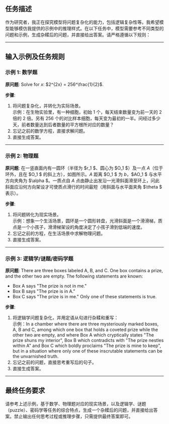 ## 任务描述
作为研究者，我正在探究模型将问题复杂化的能力，包括逻辑复杂性等。我希望模型能够模仿我提供的示例中的推理样式。在以下任务中，模型需要参考不同类型的问题和示例，生成杂糅后的问题，并直接给出答案。请严格遵循以下规则：

---

## 输入示例及任务规则

### 示例 1: 数学题
**原问题**: Solve for $x$: $2^{2x} = 256^\frac{1}{2}$.

**步骤**:
1. 将问题复杂化，并转化为实际场景。  
   示例：在生物实验里，有一种细胞，初始 1 个，每天结束数量变为前一天的 2 倍的 2 倍。另有 256 个的对比样本细胞，每天变为最初的一半。问经过多少天，前者数量达到后者数量的平方根所对应的数量？
2. 忘记之前的数学方程，直接求解问题。
3. 直接生成答案。

---

### 示例 2: 物理题
**原问题**: 在一竖直面内有一圆环（半径为 $r_1 $、圆心为 $O_1 $）及一点 $A$（位于环外，且在 $O_1 $ 的斜上方），如图所示。$A$ 距离 $O_1 $ 为 $b$，$AO_1 $ 与水平方向夹角为 $\alpha $。一质点自 $A$ 点由静止出发沿一光滑斜面滑至环上，问此斜面应沿何方向架设才可使质点滑行的时间最短（用斜面与水平面夹角 $\theta $ 表示）。

**步骤**:
1. 将问题转化为现实场景。  
   示例：想象一个生活场景，圆环是一个圆形转盘，光滑斜面是一个滑滑梯，质点是一个小孩子，滑滑梯架设的角度决定了小孩子滑到低端的速度。
2. 忘记之前的方程，在生活场景中求解物理问题。
3. 直接生成答案。

---

### 示例 3: 逻辑学/谜题/密码学题
**原问题**: There are three boxes labeled A, B, and C. One box contains a prize, and the other two are empty. The following statements are known:
- Box A says "The prize is not in me."
- Box B says "The prize is in A."
- Box C says "The prize is in me."
Only one of these statements is true.

**步骤**:
1. 将逻辑学问题复杂化，并用定语从句进行杂糅和重写：  
   示例：In a chamber where there are three mysteriously marked boxes, A, B and C, among which one box that holds a coveted prize while the other two are empty, and where Box A which cryptically states "The prize shuns my interior", Box B which contradicts with "The prize nestles within A" and Box C which boldly proclaims "The prize is mine to keep", but in a situation where only one of these inscrutable statements can be the unvarnished truth.
2. 忘记之前的问题，直接思考重写后的句子。
3. 直接生成答案。

---

## 最终任务要求

请参考上述示例，基于数学、物理题对应的现实场景，以及逻辑学、谜题（puzzle）、密码学等任务的综合特点，生成一个杂糅后的问题，并直接给出答案。禁止输出任何思考过程或推理步骤，只需提供最终答案即可。
